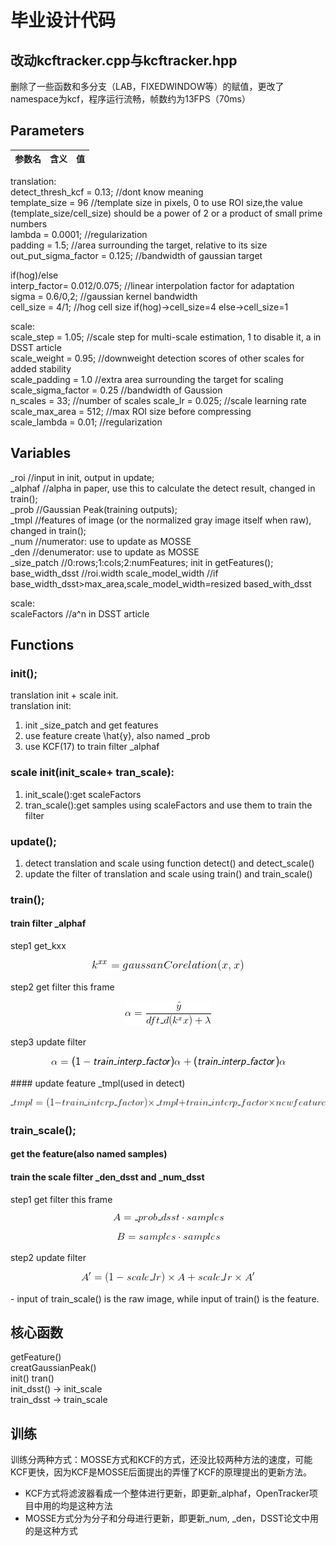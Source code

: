 # 毕业设计代码

## 改动kcftracker.cpp与kcftracker.hpp
删除了一些函数和多分支（LAB，FIXEDWINDOW等）的赋值，更改了namespace为kcf，程序运行流畅，帧数约为13FPS（70ms）

## Parameters
|参数名|含义|值|
|:-:|:-:|:-:|
translation:  
detect_thresh_kcf = 0.13;		//dont know meaning  
template\_size = 96   			//template size in pixels, 0 to use ROI size,the value (template_size/cell_size) should be a power of 2 or a product of small prime numbers  
lambda = 0.0001;				//regularization  
padding = 1.5;					//area surrounding the target, relative to its size  
out_put_sigma_factor = 0.125;	//bandwidth of gaussian target  

if(hog)/else  
interp_factor= 0.012/0.075;		//linear interpolation factor for adaptation  
sigma = 0.6/0,2;				//gaussian kernel bandwidth  
cell\_size = 4/1; 				//hog cell size if(hog)->cell_size=4 else->cell_size=1  


scale:  
scale_step = 1.05;				//scale step for multi-scale estimation, 1 to disable it, a in DSST article  
scale_weight = 0.95;			//downweight detection scores of other   scales for added stability  
scale_padding = 1.0				//extra area surrounding the target for scaling  
scale_sigma_factor = 0.25		//bandwidth of Gaussion  
n_scales = 33;  				//number of scales
scale_lr = 0.025;				//scale learning rate  
scale_max_area = 512;			//max ROI size before compressing  
scale_lambda = 0.01;			//regularization  


## Variables
_roi				//input in init, output in update;  
_alphaf				//alpha in paper, use this to calculate the detect result, changed in train();  
_prob	  			//Gaussian Peak(training outputs);  
_tmpl	  			//features of image (or the normalized gray image itself  when raw), changed in train();  
_num	   			//numerator: use to update as MOSSE  
_den	   			//denumerator: use to update as MOSSE  
_size_patch			//0:rows;1:cols;2:numFeatures; init in getFeatures();  
base_width_dsst		//roi.width
scale_model_width	//if base_width_dsst>max_area,scale_model_width=resized based_with_dsst

scale:  
scaleFactors	//a^n in DSST article  

## Functions
### init();  
translation init + scale init.  
translation init:  
1. init _size_patch and get features  
2. use feature create \hat{y}, also named _prob
3. use KCF(17) to train filter _alphaf  

### scale init(init_scale+ tran_scale):  
1. init_scale():get scaleFactors  
2. tran_scale():get samples using scaleFactors and use them to train the filter  



### update();  
1. detect translation and scale using function detect() and detect_scale()
2. update the filter of translation and scale using train() and train_scale()




### train();  
#### train filter _alphaf  
step1 get_kxx  
<p align="center">
    <img src="equation/get_kxx.png"> 
</p>
step2 get filter this frame  
<p align="center">
    <img src="equation/get filter.png"> 
</p>
step3 update filter  
<p align="center">
    <img src="equation/update_filter.png"> 
</p>
#### update feature _tmpl(used in detect)  
<p align="center">
    <img src="equation/update_tmpl.png"> 
</p>



### train_scale();  
#### get the feature(also named samples)  
#### train the scale filter _den_dsst and _num_dsst  
step1 get filter this frame  
<p align="center">
    <img src="equation/get A.png"> 
</p>
<p align="center">
    <img src="equation/get B.png"> 
</p>
step2 update filter
<p align="center">
    <img src="equation/update A.png"> 
</p>
- input of train_scale() is the raw image, while input of train() is the feature.


## 核心函数
getFeature()  
creatGaussianPeak()  
init()
tran()  
init_dsst()	-> init_scale  
train_dsst  ->  train_scale  

## 训练
训练分两种方式：MOSSE方式和KCF的方式，还没比较两种方法的速度，可能KCF更快，因为KCF是MOSSE后面提出的弄懂了KCF的原理提出的更新方法。
- KCF方式将滤波器看成一个整体进行更新，即更新_alphaf，OpenTracker项目中用的均是这种方法
- MOSSE方式分为分子和分母进行更新，即更新_num, _den，DSST论文中用的是这种方式



